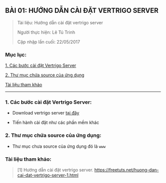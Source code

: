 ## BÀI 01: HƯỚNG DẪN CÀI ĐẶT VERTRIGO SERVER

> Tài liệu: Hướng dẫn cài đặt vertrigo server
>
> Người thực hiện: Lê Tú Trinh
>
> Cập nhập lần cuối: 22/05/2017

### Mục lục:

[1. Các bước cài đặt Vertrigo Server](#1)

[2. Thư mục chứa source của ứng dụng](#2)

[Tài liệu tham khảo](#3)

***

<a name="1"></a>
### 1. Các bước cài đặt Vertrigo Server:

- Download vertrigo server [tại đây](http://vertrigo.sourceforge.net/)

- Tiến hành cài đặt như các phần mềm khác

<a name="2"></a>
### 2. Thư mục chứa source của ứng dụng:

- Thư mục chưa source của ứng dụng đó là `www`

<a name="3"></a>
### Tài liệu tham khảo:

> [1] Hướng dẫn cài đặt vertrigo server. https://freetuts.net/huong-dan-cai-dat-vertrigo-server-1.html